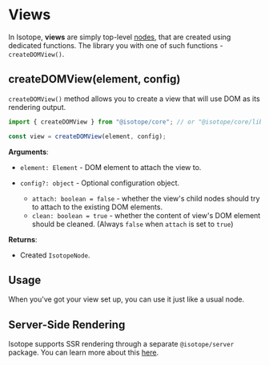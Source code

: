 # Views

In Isotope, **views** are simply top-level [nodes](./nodes.md), that are created using dedicated functions. The library you with one of such functions - `createDOMView()`.

## createDOMView(element, config)

`createDOMView()` method allows you to create a view that will use DOM as its rendering output.

```javascript
import { createDOMView } from "@isotope/core"; // or "@isotope/core/lib/view"

const view = createDOMView(element, config);
```

**Arguments**:

- `element: Element` - DOM element to attach the view to.

- `config?: object` - Optional configuration object.

  - `attach: boolean = false` - whether the view's child nodes should try to attach to the existing DOM elements.
  - `clean: boolean = true` - whether the content of view's DOM element should be cleaned. (Always `false` when `attach` is set to `true`)

**Returns**:

- Created `IsotopeNode`.

## Usage

When you've got your view set up, you can use it just like a usual node.

## Server-Side Rendering

Isotope supports SSR rendering through a separate `@isotope/server` package. You can learn more about this [here](./ssr.md).
